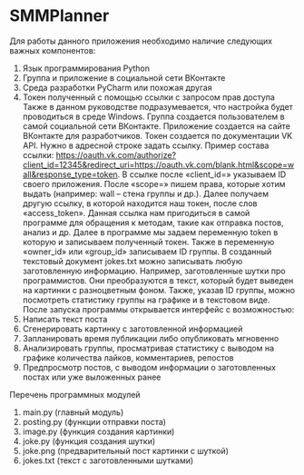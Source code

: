 # SMMPlanner

Для работы данного приложения необходимо наличие следующих важных компонентов:
1.	Язык программирования Python
2.	Группа и приложение в социальной сети ВКонтакте
3.	Среда разработки PyCharm или похожая другая
4.	Токен полученный с помощью ссылки с запросом прав доступа
Также в данном руководстве подразумевается, что настройка будет проводиться в среде Windows.
Группа создается пользователем в самой социальной сети ВКонтакте. Приложение создается на сайте ВКонтакте для разработчиков.
Токен создается по документации VK API. Нужно в адресной строке задать ссылку. Пример состава ссылки: https://oauth.vk.com/authorize?client_id=12345&redirect_uri=https://oauth.vk.com/blank.html&scope=wall&response_type=token.
В ссылке после «client_id=» указываем ID своего приложения. После «scope=» пишем права, которые хотим выдать (например: wall – стена группы и др.). Далее получаем другую ссылку, в которой находится наш токен, после слов «access_token». Данная ссылка нам пригодиться в самой программе для обращения к методам, такие как отправка постов, анализ и др.
Далее в программе мы задаем переменную token в которую и записываем полученный токен. Также в переменную «owner_id» или «group_id» записываем ID группы.
В созданный текстовый документ jokes.txt можно записывать любую заготовленную информацию. Например, заготовленные шутки про программистов. Они преобразуются в текст, который будет выведен на картинки с разноцветным фоном.
Также, указав ID группы, можно посмотреть статистику группы на графике и в текстовом виде.
После запуска программы открывается интерфейс с возможностью:
1.	Написать текст поста
2.	Сгенерировать картинку с заготовленной информацией
3.	Запланировать время публикации либо опубликовать мгновенно
4.	Анализировать группы, просматривая статистику с выводом на графике количества лайков, комментариев, репостов
5.	Предпросмотр постов, с выводом информации о заготовленных постах или уже выложенных ранее


Перечень программных модулей
1.	main.py (главный модуль)
2.	posting.py (функции отправки поста)
3.	image.py (функция создания картинки)
4.	joke.py (функция создания шутки)
5.	joke.png (предварительный пост картинки с шуткой)
6.	jokes.txt (текст с заготовленными шутками)
